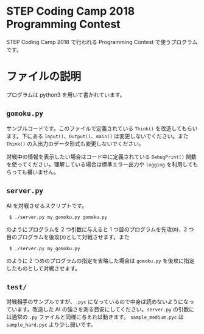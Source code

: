 STEP Coding Camp 2018 Programming Contest
=========================================

STEP Coding Camp 2018 で行われる Programming Contest で使うプログラムです。

ファイルの説明
============

プログラムは python3 を用いて書かれています。

`gomoku.py`
---------
サンプルコードです。このファイルで定義されている `Think()` を改造してもらいます。下にある `Input()`、`Output()`、`main()` は変更しないでください。また `Think()` の入出力のデータ形式も変更しないでください。

対戦中の情報を表示したい場合はコード中に定義されている `DebugPrint()` 関数を使ってください。理解している場合は標準エラー出力や `logging` を利用してもらっても構いません。

`server.py`
------------------
AI を対戦させるスクリプトです。

```
 $ ./server.py my_gomoku.py gomoku.py
```

のようにプログラムを 2 つ引数に与えると 1 つ目のプログラムを先攻(`O`)、2 つ目のプログラムを後攻(`X`)として対戦させます。また

```
 $ ./server.py my_gomoku.py
```

のように 2 つめのプログラムの指定を省略した場合は `gomoku.py` を後攻に指定したものとして対戦させます。

`test/`
--------
対戦相手のサンプルですが、`.pyc` になっているので中身は読めないようになっています。改造した AI の強さを測る目安にしてください。`server.py` の引数には通常の `.py` ファイルと同様に与えれば動きます。
`sample_medium.pyc` は `sample_hard.pyc` より少し弱いです。
